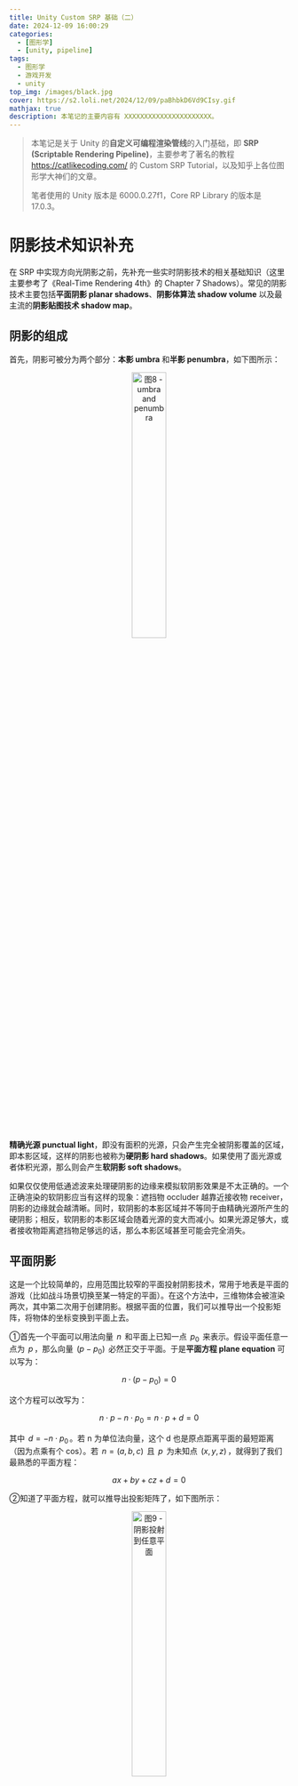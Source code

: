 ```yaml
---
title: Unity Custom SRP 基础（二）
date: 2024-12-09 16:00:29
categories: 
  - [图形学]
  - [unity, pipeline]
tags:
  - 图形学
  - 游戏开发
  - unity
top_img: /images/black.jpg
cover: https://s2.loli.net/2024/12/09/paBhbkD6Vd9CIsy.gif
mathjax: true
description: 本笔记的主要内容有 XXXXXXXXXXXXXXXXXXXXXX。
---
```


> 本笔记是关于 Unity 的**自定义可编程渲染管线**的入门基础，即 **SRP (Scriptable Rendering Pipeline)**，主要参考了著名的教程 https://catlikecoding.com/ 的 Custom SRP Tutorial，以及知乎上各位图形学大神们的文章。  
>    
> 笔者使用的 Unity 版本是 6000.0.27f1，Core RP Library 的版本是 17.0.3。

# 阴影技术知识补充
在 SRP 中实现方向光阴影之前，先补充一些实时阴影技术的相关基础知识（这里主要参考了《Real-Time Rendering 4th》的 Chapter 7 Shadows）。常见的阴影技术主要包括**平面阴影 planar shadows**、**阴影体算法 shadow volume** 以及最主流的**阴影贴图技术 shadow map**。

## 阴影的组成
首先，阴影可被分为两个部分：**本影 umbra** 和**半影 penumbra**，如下图所示：  

<div  align="center">  
<img src="https://s2.loli.net/2024/12/16/zhkS4t928eCTGlY.jpg" width = "35%" height = "35%" alt="图8 - umbra and penumbra"/>
</div>

**精确光源 punctual light**，即没有面积的光源，只会产生完全被阴影覆盖的区域，即本影区域，这样的阴影也被称为**硬阴影 hard shadows**。如果使用了面光源或者体积光源，那么则会产生**软阴影 soft shadows**。

如果仅仅使用低通滤波来处理硬阴影的边缘来模拟软阴影效果是不太正确的。⼀个正确渲染的软阴影应当有这样的现象：遮挡物 occluder 越靠近接收物 receiver，阴影的边缘就会越清晰。同时，软阴影的本影区域并不等同于由精确光源所产生的硬阴影；相反，软阴影的本影区域会随着光源的变大而减小。如果光源足够大，或者接收物距离遮挡物足够远的话，那么本影区域甚⾄可能会完全消失。

## 平面阴影
这是一个比较简单的，应用范围比较窄的平面投射阴影技术，常用于地表是平面的游戏（比如战斗场景切换至某一特定的平面）。在这个方法中，三维物体会被渲染两次，其中第二次用于创建阴影。根据平面的位置，我们可以推导出一个投影矩阵，将物体的坐标变换到平面上去。

①首先一个平面可以用法向量 $\,n\,$ 和平面上已知一点 $\,p_0\,$ 来表示。假设平面任意一点为 $\,p\,$，那么向量 $\,(p - p_0)\,$ 必然正交于平面。于是**平面方程 plane equation** 可以写为：  

$$ n \cdot (p - p_0) = 0 $$

这个方程可以改写为：  

$$ n \cdot p - n \cdot p_0 = n \cdot p + d = 0 $$

其中 $\,d = -n \cdot p_0\,$。若 n 为单位法向量，这个 d 也是原点距离平面的最短距离（因为点乘有个 cos）。若 $\,n = (a, b, c)\,$ 且 $\,p\,$ 为未知点 $\,(x, y, z)\,$，就得到了我们最熟悉的平面方程：  

$$ ax + by + cz + d = 0 $$

②知道了平面方程，就可以推导出投影矩阵了，如下图所示：  

<div  align="center">  
<img src="https://s2.loli.net/2024/12/16/d4i86AsMTcrX2US.png" width = "35%" height = "35%" alt="图9 - 阴影投射到任意平面"/>
</div>

物体的任意一点 v 我们是知道的，那么 p 就等于（推导过程就不放了）：  

$$ p = l - \cfrac {d + n \cdot l} {n \cdot (v - l)}(v - l) $$

而上述方程可以转换为投影矩阵 M，满足 $\,Mv = p\,$：  

$$ M = \begin{bmatrix} n \cdot l + d - l_xn_x & -l_xn_y & -l_xn_z & -l_xd \\ -l_yn_x & n \cdot l + d - l_yn_y & -l_yn_z & -l_yd \\ -l_zn_x & -l_zn_y & n \cdot l + d - l_zn_z & -l_zd \\ -n_x & -n_y & -n_z & n \cdot l \end{bmatrix} $$

③我们只要将这个矩阵应用到要在平面上投射阴影的物体上，然后再将投影后的物体（即阴影）渲染为深色，并且不接收光照即可。

但是在实践中，阴影可能会被渲染到平面的下面去，简单的解决方案则是对投影平面或者阴影进行偏移。另一种方法则是，先绘制投影平面，然后在关闭 z-buffer 的情况下，再去绘制阴影，最后再渲染投射阴影的物体。如果接受阴影的平面是一个有限的矩形，则阴影有可能会绘制到区域外面，此时可能需要通过 stencil buffer 标记出需要接受阴影的部分作为遮罩，这样就可以只让阴影产生在需要产生的平面上。

当然，也可以将阴影渲染到⼀个纹理中，然后再将其应用到平面上，这个纹理其实是⼀种**光照贴图 light map**。对这个纹理使用卷积（即滤波），可以对硬阴影进行模糊来模拟软阴影效果。我们甚至可以在面光源表面上进行采样，将每个采样点作为⼀个精确光源，并各自渲染一张纹理，将所有的这些图像相加并取平均值，便可以生成地面的阴影纹理，这种方法可以用于获取 ground-truth 图像，以便对其他更快算法的质量进行测试对比。

## 阴影体算法
Shadow Volume 这个方法我就大致提一下，其在实际应用中非常少见。它需要利用 stencil buffer 来进行实现。假设从光源沿着模型边缘拉伸至无限远处，在模型下方的部分称为 shadow volume。可以说，位于 shadow volume 内部的物体，在渲染时具有阴影，在 shadow volume 外部的物体，在渲染时没有阴影，如下图：  

<div  align="center">  
<img src="https://s2.loli.net/2024/12/16/1CZi25wOozsSUrx.jpg" width = "40%" height = "40%" alt="图10 - Shadow Volume"/>
</div>

假设从视点观察场景，从视点发出射线到与场景物体相交的过程中，每当射线穿过了 shadow volume 的正面（即面向观察者的一面）时，我们就让计数器加 1；也就是说，每当射线进入阴影区域时，计数器就会增加。每当光线穿过 shadow volume 的背面时，我们便将相同的计数器减 1，这代表了光线从阴影区域中射出。我们会一直持续这个过程，增加或者减少计数器的值，直到光线击中了场景中的物体。此时，如果计数器大于 0，则说明该像素位于阴影中；如果计数器为 0，则说明该像素位于阴影之外。

具体实现方法比较麻烦，需要生成 shadow volume 的几何体，利用两个 pass 分别绘制 shadow volume 几何体的正面和背面，最后再渲染整个场景。就不在这里详细地阐述了，想了解可以查询 z-pass、z-fail 算法。

## 阴影贴图
### 实现原理
这个就是在[《Unity Shader入门精要》读书笔记（三）](https://ybniaobu.github.io/2023/11/22/2023-11-22-UnityShader3/) 的第八章的 Unity 的阴影小节中提到的 Shadow Map 技术，也是之后自定义 SRP 中要实现的方法，那里主要介绍的是如何写 Shader，故介绍得比较简单。Shadow Map 的实现方法里面也提到过，分为两步：  
**①**从光源出发，构造出光源空间，渲染整个场景，将产生阴影的物体的深度写入到 z-buffer 中，就可以得到代表了最靠近光源的物体深度值的**阴影贴图 shadow map**。  
**②**然后在渲染时，我们根据渲染物体的世界坐标，变换到上一阶段的光源空间坐标，得到光源空间深度，再计算出该点在 shadow map 中的 uv 坐标，采样得到深度值并进行比较，如果在光源空间的深度比 shadow map 中的深度要大，就说明该点处在阴影中，否则就说明不在阴影中。

<div  align="center">  
<img src="https://s2.loli.net/2024/12/16/Q6oJmnNrptLfW2k.jpg" width = "50%" height = "50%" alt="图11 - 存储在纹素 a 处深度值大于点 Va 到光源的深度，因此点 Va 会被照亮；点 Vb 相对于光源的深度要大于存储在纹素 b 处的深度值，因此点 Vb 位于阴影中。"/>
</div>

对于聚光灯而言，其有个天然的**光照视锥体 light frustrum**，故使用透视投影渲染阴影贴图，位于视锥体之外的物体都不会被照亮。但对于方向光（平行光）来说，这个光源的视野无限大，要使用正交投影来渲染阴影贴图，我们需要保证其能够看到场景中的所有物体，即光照视锥体至少要包含整个摄像机视锥体。在实践中，对于方向光会有多个不同等级或不同绘制面积的摄像机，以此实现基于距离的阴影等级划分，从而提高阴影的质量，即**级联阴影 cascade shadow maps，CSM**（后面也会介绍）。如果是点光源，为了能保存各个方向的深度值，一般需要使用 cubemap，其核心问题在于避免在每个面的贴图接缝处出现瑕疵。

### Shadow acne
阴影贴图的阴影质量取决于阴影贴图的分辨率以及 zbuffer 的数值精度。在采样阴影贴图时，一个纹素代表着一个小范围区域的深度，从而导致一种交替黑线样式的锯齿问题。这个现象称为**自阴影走样 self-shadow aliasing** 或者**阴影痤疮 shadow acne**，如下图所示：  

<div  align="center">  
<img src="https://s2.loli.net/2024/12/17/efnDVCU5Qo7YjcI.jpg" width = "30%" height = "30%" alt="图12 - shadow acne"/>
</div>

产生这个现象的原因是，阴影贴图受限于分辨率，一定范围内不同的点可能会从阴影贴图采样得到同一个值。比如下图中，每个斜坡代表阴影贴图一个单独的纹理像素。可以看到，一个小范围的特定区域都可能采样得到同一个深度值，而这个特定区域的深度一部分比采样得到的深度大，一部分比采样得到的深度小，从而导致了图片中的条纹样式。

<div  align="center">  
<img src="https://s2.loli.net/2024/12/17/GrFIpwYK4Z7OT6M.png" width = "50%" height = "50%" alt="图13 - shadow acne 的原因"/>
</div>

常见的解决这个问题的方法是**阴影偏移 shadow bias**，又分为**深度偏移 Constant bias/Depth bias**、**斜率偏移 Slope bias/Slope scaled depth bias**、**法线偏移 Normal bias**：  

<div  align="center">  
<img src="https://s2.loli.net/2024/12/17/aCWD5EG27FoyqzT.png" width = "50%" height = "50%" alt="图14 - shadow bias"/>
</div> 

***①Constant bias/Depth bias***  
这个方法就是将阴影贴图的深度添加一个常量（增加深度就是沿着光照方向增加距离），故称为 Constant bias 或 Depth bias。这个方法比较简单，但是仍然可能会在斜平面上产生问题。斜面角度较大，固定的偏移值就越容易产生问题，如下图所示：  

<div  align="center">  
<img src="https://s2.loli.net/2024/12/17/KmPMsCqFYgRB1pH.jpg" width = "55%" height = "55%" alt="图15 - 图中的灰色的竖线代表阴影贴图的像素中心。左图中，如果没有添加偏移，那么蓝色和橙色样本将会被错误地认为处于阴影中，因为与对应的阴影贴图深度相比，它们距离光源更远。中图使用了 Depth bias，但是此时蓝色样本仍然会被认为处于阴影中，因为斜率高需要的偏移量更大。右图中，在构建阴影贴图的时候，会根据斜率，对其偏移量进行修正，即 Slope scaled depth bias。"/>
</div> 

***②Slope bias/Slope scaled depth bias***  
如上所说，表面相对于光源的倾斜角度越大，所需要的偏移量也就越大，所以我们可以将偏移量修正为与光源方向和表面法线之间夹角的正切值 $\,tan \theta\,$（即斜率）成正比。但是有个问题就是，当表面和光源呈掠射夹角（90°）时，正切值接近于无限大，故需要为偏移值设置一个最大值。

***③Normal bias***  
顾名思义，就是将阴影投射体沿着物体表面的法线偏移，移动的距离与光源方向和表面法线之间夹角的正弦值 $\,sin \theta\,$ 成正比。这个操作不仅改变了样本的深度值，还改变了它在阴影贴图上的 uv 值。

> Unity 的 HDRP 中使用了 Normal bias + Slope scaled depth bias 的设置，UE5 使用了 Constant bias + Slope scaled depth bias。

当然，我们的 bias 值也不能设置得过大，否则会出现的**漏光 light leak** 或者 **Peter Panning** 问题，即物体看起来像是悬浮在表⾯上方一样。添加 bias 可以在生成 shadow map 阶段完成，也可以在阴影计算阶段。生成 shadow map 时，可以在 vertex shader 中通过反向添加 bias 的方式来偏移计算处的 shadow map 深度值，这样可以节省一些运行开销，且可以简化阴影的计算，这样在采样阴影时，就无需考虑计算偏移的问题。

### Shadow aliasing
**阴影走样 Shadow aliasing** 泛指阴影贴图中的纹素覆盖大量像素，从而导致的块状阴影问题，如下图所示：  

<div  align="center">  
<img src="https://s2.loli.net/2024/12/17/FkchHlBNsbTE3i8.jpg" width = "30%" height = "30%" alt="图16 - 阴影走样"/>
</div> 

提高阴影贴图的分辨率可以减少块状阴影的出现，但是需要额外的内存开销。其他解决方案有如下一些技术：  

#### 透视变形 perspective warping
这些算法，通过修改光照空间的投影矩阵，试图将光源的采样率与相机的采样率进行更好地匹配，包括透视阴影贴图 perspective shadow map，PSM、梯形阴影贴图 trapezoidal shadow maps，TSM 和光源空间透视阴影贴图 light space perspective shadow map，LiSPSM。这类技术被统称为**透视变形 perspective warping** 方法。这些矩阵扭曲 matrix-warping 算法的一个优点就是，除了对光源的投影矩阵进行修改之外，不需要进行其他额外的工作。

这类方式虽然使用起来简单，但是有很多无法处理的特殊情况，比如观察方向和光照方向完全相同时，这类方式就完全无法发挥作用。而且在摄影机移动时，这种方式非常的不稳定。由于这类方法的应用较少，就不在这里深入讲解相关的原理和实现。

#### 级联阴影 cascade shadow
**级联阴影贴图 cascade shadow maps，CSM** 是目前最常见的提高阴影贴图精度的手段。其实现思想是：将视锥体划分成若干个区域，对于每个划分后的视锥体区域，光源都可以生成一个包裹该区域的视锥体，各自生成一个阴影贴图，并用纹理图集 texture atlas 或纹理数组 texture array 将不同区域的阴影贴图打包成一个较大的纹理对象。

> 随着 **Virtual Texture** 技术的推广，Virtual Shadow Map 技术很有可能是未来的主流方向，建议去额外了解。

<div  align="center">  
<img src="https://s2.loli.net/2024/12/17/SzYQgKfjGr2Edoa.jpg" width = "35%" height = "35%" alt="图17 - CSM"/>
</div> 

在不同的阴影贴图之间划分深度的范围的任务，被称为 **z 划分（z-partitioning）**，其中一种方法是使用对数划分方法，从理论上来说是最佳方案，即满足：  

$$ r = \sqrt[c] {\cfrac{f}{n}} $$

其中 $\,n\,$ 是整个场景视锥体的近裁剪平面，$\,f\,$ 是整个场景视锥体的远裁剪平面；$\,c\,$ 是阴影贴图的数量，$\,r\,$ 是最终生成的比例。比如取 $\,n = 1, f = 1000, c = 3\,$，这样划分出来的三级 CSM 就是 1-10，10-100， 100-1000。但是如果我们这样来划分，最近处 1-10 这个范围的 CSM 划分，物体太少，反而会导致 shadowmap 空间的浪费。因此在实践中，常常会结合对数划分和其他划分手段来使用，或者直接由用户手动设置相应的比例值。

在使用 CSM 时，为了进一步提高算法的效率和质量，可以降低远处 CSM 的更新频率，位于较远处的阴影不需要每帧都进行更新，或者对于静态物体的阴影贴图在帧与帧之间重复使用。比如在原神中，共有八级的 CSM，前四级是每帧都更新的，后四级采用轮流更新的方式，这样相当于每帧更新 5 个等级的 CSM。

#### PCF
对阴影贴图进行简单的扩展就可以获得质量不错的伪软阴影效果，还有抗锯齿的功能。比如**百分比接近滤波 Percentage-Closer Filtering，PCF** 技术，其原理就是在对阴影贴图采样时，检索 4 个最近的样本，先将它们与表面深度进行比较，然后在对比较的结果 0 或 1 进行插值，这种过滤的结果会产生人为的软阴影。

现在的图形 API 都直接提供周围四点采样的加权 PCF 深度测试，比如 DirectX 的 `SampleCmpLevelZero` 且采样器选择 Linear 的过滤器。但是只采样 2 × 2 的像素点，仍然不够解决锯齿问题，此时可以将采样点范围扩大并增加采样点的个数，一种常见的解决方案是使用一个预先计算好的**泊松分布 Poisson distribution** 来对区域进行采样。为了使结果进一步平滑，还可以对采样点位置进行旋转，这样每两个相邻的像素点，采样的模式都是不同的，可以有效地平滑半影区域。  

<div  align="center">  
<img src="https://s2.loli.net/2024/12/18/1CrZqidpjaoPYUv.png" width = "50%" height = "50%" alt="图18 - 左图展示了 4 × 4 最近邻采样的 PCF 结果；圆盘中展示的是包含了 12 个点的泊松分布，使用这个分布对阴影贴图进行采样，获得第二张图。在第三张图中，采样模式围绕中心进行逐像素的随机旋转。"/>
</div>

PCF 会有如下几个问题：①自阴影问题（阴影痤疮）和漏光问题（Peter Panning）在 PCF 中会变得更加糟糕，需要手动调整各种偏移量；②由于每个采样区域的宽度保持不变，因此阴影会表现出均匀柔和的外观，即所有阴影区域都具有相同的半影宽度。它在某些情况下是可以接受的，但是在遮挡物和接收物相接触的地方，会表现得不太正确。

#### PCSS
**百分比接近软阴影 percentage-closer soft shadow，PCSS** 试图通过计算阴影到遮挡物和光源距离，来决定采样区域的宽度，其方程如下：  

$$ w_{Penumbra} = w_{Light} \cfrac {d_r - d_o} {d_o} $$

这个公式其实就是相似三角形，$\,d_r\,$ 是接受物到光源的距离，$\,d_o\,$ 是遮挡物到光源的平均距离，$\,w_{Light}\,$ 是光源的长度，$\,w_{Penumbra}\,$ 是半影的宽度。计算出采样区域的宽度，根据它来动态调整采样的数量。

#### 过滤阴影贴图
这类方法都是对阴影贴图进行预过滤来得到软阴影效果。常见的有如下几种技术：**方差阴影贴图 variance shadow map，VSM**、**卷积阴影贴图 convolution shadow map，CSM**、**指数阴影贴图 Exponential Shadow Map，ESM**。对这些技术有兴趣可以看看这篇文章： https://developer.download.nvidia.com/presentations/2008/GDC/GDC08_SoftShadowMapping.pdf 。

这些技术的具体实现逻辑就不在这里阐述了。总之，对阴影贴图进行过滤可以被认为是一种廉价形式的 PCF，它只需要很少的样本。与 PCF 一样，这样产生的阴影具有恒定的半影宽度。这些滤波方法还可以与 PCSS 一起使用，从而提供可变宽度的半影效果。

#### Contact shadow
**接触阴影 Contact shadow** 主要是阴影贴图的一个补充，它是一个屏幕空间技术，contact shadow 会 raymarching 采样 depth buffer 一段很小的距离，来补充阴影效果。接触阴影也可以缓解 bias 导致的物体底部漏光问题。

另外一个使用场景是配合视差贴图，使用视差贴图时，阴影贴图没法精确地计算出相应的偏移值，使用 contact shadow 能补充地面的遮挡关系。

### 屏幕空间阴影贴图
屏幕空间阴影的实现是延迟渲染里面阴影的常见实现方法。延迟渲染中的光照计算绝大部分都是在屏幕空间里进行的，同样也包括阴影，实现主要有这么几个步骤：  
①首先得到从当前摄像机处观察到的深度纹理，在延迟渲染里这张深度图本来就有；  
②然后再从光源出发得到从该光源处观察到的深度纹理，也被称为这个光源的阴影贴图；  
③然后在屏幕空间做一次阴影收集计算 Shadows Collector，这次计算会得到一张屏幕空间阴影纹理。这个过程概括来说就是把每一个像素根据它在摄像机深度纹理中的深度值得到世界空间坐标，再把它的坐标从世界空间转换到光源空间中，和光源的阴影贴图里面的深度值对比，如果大于，那么就说明光源无法照到，在阴影内；  
④最后，在正常渲染物体为它计算阴影的时候，只需要按照当前处理的 fragment 在屏幕空间中的位置对屏幕空间阴影图采样就可以了。

# 方向光阴影
这里只实现方向光（平行光）的阴影，点光灯和聚光灯在后面的章节。

## 阴影贴图设置
教程中使用 texture atlas 来实现 cascade shadow（我最终在自己的实现中会改为 texture array），就是将一张贴图分为多个 tiles，如下图所示（假设 4 个平行光以及 4 级联级阴影）：  

<div  align="center">  
<img src="https://s2.loli.net/2024/12/18/2aSADU1GTNnC9yR.png" width = "35%" height = "35%" alt="图19 - Shadow atlas"/>
</div> 

所以我们要先在 RenderPipelineAsset 中提供相关参数，让我们可以更改阴影贴图的相关设置（阴影质量相关参数在后面的小节里）。这些参数有：最远阴影距离、Shadow atlas 的分辨率、联级阴影的级数以及每级的比例、阴影的淡出、联级阴影的淡出。

``` C#
public enum TextureSize 
{
		_256 = 256, _512 = 512, _1024 = 1024,
		_2048 = 2048, _4096 = 4096, _8192 = 8192
}

[Min(0.0f)] public float maxShadowDistance = 100.0f;
public TextureSize directionalShadowAtlas = TextureSize._1024;
[Range(1, 4)] public int cascadeCount = 4;
[Range(0f, 1f)] public float spiltRatio1 = 0.1f, spiltRatio2 = 0.25f, spiltRatio3 = 0.5f;
[Range(0.001f, 1f)] public float distanceFade = 0.1f;
[Range(0.001f, 1f)] public float cascadeFade = 0.1f;
```

**【书签】**

## Cascade Shadow Maps 的实现
### 实现原理
**【待更改】**

教程中使用 texture atlas 来实现 cascade shadow（我之后会改为 texture array 实现）。假设支持 4 个平行光以及 4 级联级阴影，就把一张贴图分为 16 个 tiles，如下图所示：  

这样做就需要更改写入和采样阴影贴图的方式。写入阴影贴图比较简单，写个循环分别对不同的 tile 进行写入；采样阴影贴图相对麻烦点，因为我们原来是将一个像素的世界坐标转换至光源空间，再转换至光源的屏幕空间对 Shadow map 进行采样，但是现在一张 Shadow map 被分为了多份，采样点需要更改，所以我们需要对光源空间变换矩阵进行修改。

已知原光源空间变换矩阵 $\,m\,$，即把光源当作摄像机的 view matrix，以及光源的 projection matrix（对于方向光来说是正交投影），这两个矩阵 Unity 的一个黑盒 API 可以计算出来（后面会提到）。世界空间像素经过光源空间的 VP 矩阵，得到的是裁切空间的坐标，且 x、y、z 分量范围都是 [-1, 1]，不需要透视除法，因为是正交投影。首先我们要先将裁切空间的坐标，转换至屏幕空间的坐标（阴影贴图的 uv 坐标），就是将 x、y、z 值从 [-1, 1] 映射至 [0, 1]，即先乘 0.5 再加上 0.5，本质上就是个缩放加平移矩阵：  

$$ \begin{bmatrix} 1 & 0 & 0 & 0.5 \\ 0 & 1 & 0 & 0.5 \\ 0 & 0 & 1 & 0.5 \\ 0 & 0 & 0 & 1 \end{bmatrix} \begin{bmatrix} 0.5 & 0 & 0 & 0 \\ 0 & 0.5 & 0 & 0 \\ 0 & 0 & 0.5 & 0 \\ 0 & 0 & 0 & 1 \end{bmatrix} \begin{bmatrix} m_{00} & m_{01} & m_{02} & m_{03} \\ m_{10} & m_{11} & m_{12} & m_{13} \\ m_{20} & m_{21} & m_{22} & m_{23} \\ m_{30} & m_{31} & m_{32} & m_{33} \end{bmatrix} = \begin{bmatrix} 0.5m_{00} + 0.5m_{30} & 0.5m_{01} + 0.5m_{31} & 0.5m_{02} + 0.5m_{32} & 0.5m_{03} + 0.5m_{33} \\ 0.5m_{10} + 0.5m_{30} & 0.5m_{11} + 0.5m_{31} & 0.5m_{12} + 0.5m_{32} & 0.5m_{13} + 0.5m_{33} \\ 0.5m_{20} + 0.5m_{30} & 0.5m_{21} + 0.5m_{31} & 0.5m_{22} + 0.5m_{32} & 0.5m_{23} + 0.5m_{33} \\ m_{30} & m_{31} & m_{32} & m_{33} \end{bmatrix} $$  

我们可以弄一个 Utility 的静态类，专门存储这类函数：  

``` C#
public static Matrix4x4 GetWorldToDirLightScreenMatrix(Matrix4x4 vp)
{
    if (SystemInfo.usesReversedZBuffer)
    {
        vp.m20 = -vp.m20;
        vp.m21 = -vp.m21;
        vp.m22 = -vp.m22;
        vp.m23 = -vp.m23;
    }
    
    vp.m00 = 0.5f * (vp.m00 + vp.m30);
    vp.m01 = 0.5f * (vp.m01 + vp.m31);
    vp.m02 = 0.5f * (vp.m02 + vp.m32);
    vp.m03 = 0.5f * (vp.m03 + vp.m33);
    vp.m10 = 0.5f * (vp.m10 + vp.m30);
    vp.m11 = 0.5f * (vp.m11 + vp.m31);
    vp.m12 = 0.5f * (vp.m12 + vp.m32);
    vp.m13 = 0.5f * (vp.m13 + vp.m33);
    vp.m20 = 0.5f * (vp.m20 + vp.m30);
    vp.m21 = 0.5f * (vp.m21 + vp.m31);
    vp.m22 = 0.5f * (vp.m22 + vp.m32);
    vp.m23 = 0.5f * (vp.m23 + vp.m33);
    
    return vp;
}
```

需要注意的是，要判断一下是否开启了 Reversed-Z，若开启了需要翻转一下 vp 矩阵的第三列。接下来就是对阴影贴图进行切分，本质上还是进行了一次缩放和平移，我们只对 x、y 值进行缩放和平移，不能改变 z 值，因为不能改变深度：  

$$ \begin{bmatrix} scale & 0 & 0 & offset \\ 0 & scale & 0 & offset \\ 0 & 0 & 1 & 0\\ 0 & 0 & 0 & 1 \end{bmatrix} \begin{bmatrix} m_{00} & m_{01} & m_{02} & m_{03} \\ m_{10} & m_{11} & m_{12} & m_{13} \\ m_{20} & m_{21} & m_{22} & m_{23} \\ m_{30} & m_{31} & m_{32} & m_{33} \end{bmatrix} = \begin{bmatrix} scale \times m_{00} + offset \times m_{30} & \cdots & \cdots & scale \times m_{03} + offset \times m_{33} \\ scale \times m_{10} + offset \times m_{30} & \cdots & \cdots & scale \times m_{13} + offset \times m_{33} \\ m_{20} & m_{21} & m_{22} & m_{23} \\ m_{30} & m_{31} & m_{32} & m_{33} \end{bmatrix} $$

写成函数如下：  

``` C#
public static Matrix4x4 GetWorldToTiledDirLightScreenMatrix(Matrix4x4 vp, Vector2 offset, float scale = 1.0f)
{
    Matrix4x4 vps = GetWorldToDirLightScreenMatrix(vp);
    
    vps.m00 = vps.m00 * scale + offset.x * vps.m30;
    vps.m01 = vps.m01 * scale + offset.x * vps.m31;
    vps.m02 = vps.m02 * scale + offset.x * vps.m32;
    vps.m03 = vps.m03 * scale + offset.x * vps.m33;
    vps.m10 = vps.m10 * scale + offset.y * vps.m30;
    vps.m11 = vps.m11 * scale + offset.y * vps.m31;
    vps.m12 = vps.m12 * scale + offset.y * vps.m32;
    vps.m13 = vps.m13 * scale + offset.y * vps.m33;
    
    return vps;
}
```

然后将各个 tile 的矩阵和顺序信息传递到 Shader 中采样即可。

## 阴影质量
